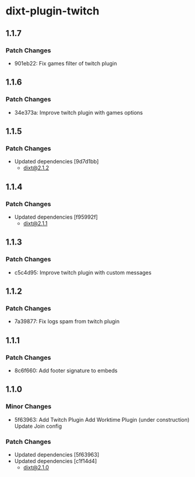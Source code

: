 # dixt-plugin-twitch

## 1.1.7

### Patch Changes

- 901eb22: Fix games filter of twitch plugin

## 1.1.6

### Patch Changes

- 34e373a: Improve twitch plugin with games options

## 1.1.5

### Patch Changes

- Updated dependencies [9d7d1bb]
  - dixt@2.1.2

## 1.1.4

### Patch Changes

- Updated dependencies [f95992f]
  - dixt@2.1.1

## 1.1.3

### Patch Changes

- c5c4d95: Improve twitch plugin with custom messages

## 1.1.2

### Patch Changes

- 7a39877: Fix logs spam from twitch plugin

## 1.1.1

### Patch Changes

- 8c6f660: Add footer signature to embeds

## 1.1.0

### Minor Changes

- 5f63963: Add Twitch Plugin
  Add Worktime Plugin (under construction)
  Update Join config

### Patch Changes

- Updated dependencies [5f63963]
- Updated dependencies [c1f14d4]
  - dixt@2.1.0
